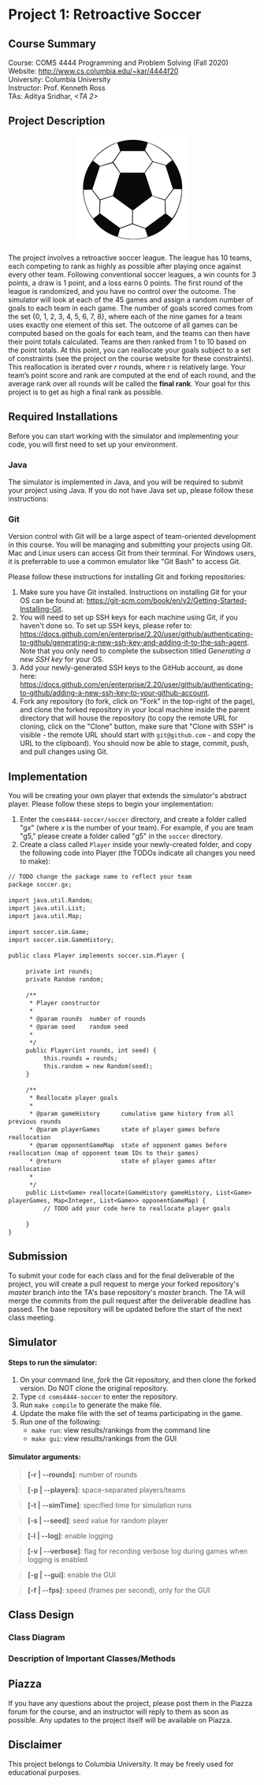 # Project 1: Retroactive Soccer

## Course Summary

Course: COMS 4444 Programming and Problem Solving (Fall 2020)  
Website: http://www.cs.columbia.edu/~kar/4444f20  
University: Columbia University  
Instructor: Prof. Kenneth Ross  
TAs: Aditya Sridhar, *<TA 2>*

## Project Description

<p align="center">
     <img src="statics/soccerBall.png"
          alt="Soccer Ball" />
</p>

The project involves a retroactive soccer league. The league has 10 teams, each competing to rank as highly as possible after playing once against every other team. Following conventional soccer leagues, a win counts for 3 points, a draw is 1 point, and a loss earns 0 points. The first round of the league is randomized, and you have no control over the outcome. The simulator will look at each of the 45 games and assign a random number of goals to each team in each game. The
number of goals scored comes from the set {0, 1, 2, 3, 4, 5, 6, 7, 8}, where each of the nine games for a team uses exactly one element of this set. The outcome of all games can be computed based on the goals for each team, and the teams can then have their point totals calculated. Teams are then ranked from 1 to 10 based
on the point totals. At this point, you can reallocate your goals subject to a set of constraints (see the project on the course website for these constraints). This reallocation is iterated over *r* rounds, where *r* is relatively large. Your team’s point score and rank are computed at the end of each round, and the average rank over all rounds will be called the **final rank**. Your goal for this project is to get as high a final rank as possible.

## Required Installations
Before you can start working with the simulator and implementing your code, you will first need to set up your environment.

### Java
The simulator is implemented in Java, and you will be required to submit your project using Java. If you do not have Java set up, please follow these instructions:

### Git
Version control with Git will be a large aspect of team-oriented development in this course. You will be managing and submitting your projects using Git. Mac and Linux users can access Git from their terminal. For Windows users, it is preferrable to use a common emulator like "Git Bash" to access Git.

Please follow these instructions for installing Git and forking repositories:

1.  Make sure you have Git installed. Instructions on installing Git for your OS can be found at: https://git-scm.com/book/en/v2/Getting-Started-Installing-Git.
2.  You will need to set up SSH keys for each machine using Git, if you haven't done so. To set up SSH keys, please refer to: https://docs.github.com/en/enterprise/2.20/user/github/authenticating-to-github/generating-a-new-ssh-key-and-adding-it-to-the-ssh-agent. Note that you only need to complete the subsection titled _Generating a new SSH key_ for your OS.
3.  Add your newly-generated SSH keys to the GitHub account, as done here: https://docs.github.com/en/enterprise/2.20/user/github/authenticating-to-github/adding-a-new-ssh-key-to-your-github-account.
4.  Fork any repository (to fork, click on "Fork" in the top-right of the page), and clone the forked repository in your local machine inside the parent directory that will house the repository (to copy the remote URL for cloning, click on the "Clone" button, make sure that "Clone with SSH" is visible - the remote URL should start with `git@github.com` - and copy the URL to the clipboard). You should now be able to stage, commit, push, and pull changes using Git.

## Implementation

You will be creating your own player that extends the simulator's abstract player. Please follow these steps to begin your implementation:
1.  Enter the `coms4444-soccer/soccer` directory, and create a folder called "g*x*" (where *x* is the number of your team). For example, if you are team "g5," please create a folder called "g5" in the `soccer` directory.
2.  Create a class called `Player` inside your newly-created folder, and copy the following code into Player (the TODOs indicate all changes you need to make):

```
// TODO change the package name to reflect your team
package soccer.gx;

import java.util.Random;
import java.util.List;
import java.util.Map;

import soccer.sim.Game;
import soccer.sim.GameHistory;

public class Player implements soccer.sim.Player {

     private int rounds;
     private Random random;
     
     /**
      * Player constructor
      *
      * @param rounds  number of rounds
      * @param seed    random seed
      *
      */
     public Player(int rounds, int seed) {
          this.rounds = rounds;
          this.random = new Random(seed);
     }

     /**
      * Reallocate player goals
      *
      * @param gameHistory      cumulative game history from all previous rounds
      * @param playerGames      state of player games before reallocation
      * @param opponentGameMap  state of opponent games before reallocation (map of opponent team IDs to their games)
      * @return                 state of player games after reallocation
      *
      */
     public List<Game> reallocate(GameHistory gameHistory, List<Game> playerGames, Map<Integer, List<Game>> opponentGameMap) {
          // TODO add your code here to reallocate player goals
          
     }
}

```

## Submission
To submit your code for each class and for the final deliverable of the project, you will create a pull request to merge your forked repository's *master* branch into the TA's base repository's *master* branch. The TA will merge the commits from the pull request after the deliverable deadline has passed. The base repository will be updated before the start of the next class meeting.

## Simulator

#### Steps to run the simulator:
1.  On your command line, *fork* the Git repository, and then clone the forked version. Do NOT clone the original repository.
2.  Type `cd coms4444-soccer` to enter the repository.
3.  Run `make compile` to generate the make file.
4.  Update the make file with the set of teams participating in the game.
5.  Run one of the following:
    * `make run`: view results/rankings from the command line
    * `make gui`: view results/rankings from the GUI

#### Simulator arguments:
> **[-r | --rounds]**: number of rounds

> **[-p | --players]**: space-separated players/teams

> **[-t | --simTime]**: specified time for simulation runs

> **[-s | --seed]**: seed value for random player

> **[-l | --log]**: enable logging

> **[-v | --verbose]**: flag for recording verbose log during games when logging is enabled

> **[-g | --gui]**: enable the GUI

> **[-f | --fps]**: speed (frames per second), only for the GUI


## Class Design

### Class Diagram

### Description of Important Classes/Methods



## Piazza
If you have any questions about the project, please post them in the Piazza forum for the course, and an instructor will reply to them as soon as possible. Any updates to the project itself will be available on Piazza.


## Disclaimer
This project belongs to Columbia University. It may be freely used for educational purposes.
